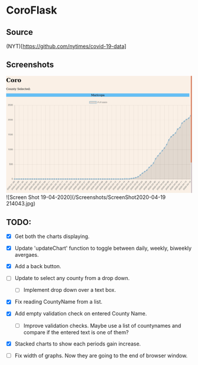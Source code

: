 # CoroFlask

## Source
(NYT)[https://github.com/nytimes/covid-19-data]

## Screenshots
![Screen Shot 16-04-2020](/Screenshots/ScreenShot2020-04-16181131.jpg)
![Screen Shot 19-04-2020](/Screenshots/ScreenShot2020-04-19 214043.jpg)

## TODO:
- [x] Get both the charts displaying.
- [x] Update 'updateChart' function to toggle between daily, weekly, biweekly avergaes.
- [x] Add a back button. 
- [ ] Update to select any county from a drop down.
	- [ ] Implement drop down over a text box. 
- [x] Fix reading CountyName from a list.
- [x] Add empty validation check on entered County Name.
	- [ ] Improve validation checks. Maybe use a list of countynames and compare if the entered text is one of them?
- [x] Stacked charts to show each periods gain increase.
- [ ] Fix width of graphs. Now they are going to the end of browser window.

